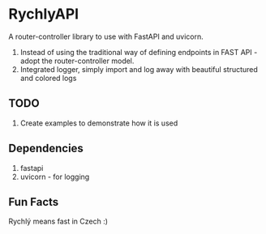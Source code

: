 # RychlyAPI

A router-controller library to use with FastAPI and uvicorn.   

1. Instead of using the traditional way of defining endpoints in FAST API - adopt the router-controller model.    
2. Integrated logger, simply import and log away with beautiful structured and colored logs

## TODO

1. Create examples to demonstrate how it is used

## Dependencies
1. fastapi
2. uvicorn - for logging

## Fun Facts

Rychlý means fast in Czech :)

